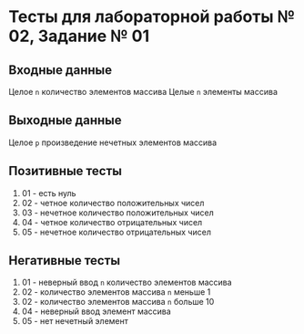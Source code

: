 # Тесты для лабораторной работы № 02, Задание № 01

## Входные данные

Целое `n` количество элементов массива
Целые `n` элементы массива

## Выходные данные

Целое `p` произведение нечетных элементов массива

## Позитивные тесты

1. 01 - есть нуль
2. 02 - четное количество положительных чисел
3. 03 - нечетное количество положительных чисел
4. 04 - четное количество отрицательных чисел
5. 05 - нечетное количество отрицательных чисел

## Негативные тесты

1. 01 - неверный ввод `n` количество элементов массива
2. 02 - количество элементов массива `n` меньше 1
3. 02 - количество элементов массива `n` больше 10
4. 04 - неверный ввод элемент массива
5. 05 - нет нечетный элемент
